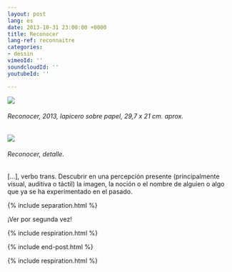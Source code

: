 ```yaml
---
layout: post
lang: es
date: 2013-10-31 23:00:00 +0000
title: Reconocer
lang-ref: reconnaitre
categories:
- dessin
vimeoId: ''
soundcloudId: ''
youtubeId: ''

---
```

![](/mepierdoparaver/imgs/d-01-300-up.jpg)

###### _Reconocer_, 2013, lapicero sobre papel, 29,7 x 21 cm. aprox.

![](/mepierdoparaver/imgs/d-01-300-det-up.jpg)

###### _Reconocer_, detalle.

\[...\], verbo trans. Descubrir en una percepción presente (principalmente visual, auditiva o táctil) la imagen, la noción o el nombre de alguien o algo que ya se ha experimentado en el pasado. 

{% include separation.html %}

¡Ver por segunda vez!

{% include respiration.html %}

{% include end-post.html %}

{% include respiration.html %}